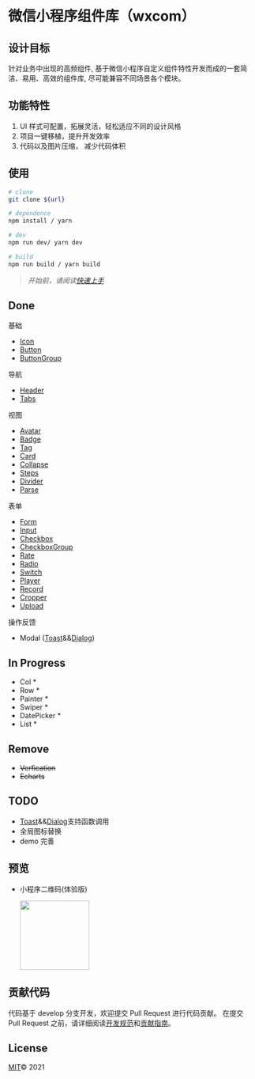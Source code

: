 # 微信小程序组件库（wxcom）

## 设计目标

针对业务中出现的高频组件, 基于微信小程序自定义组件特性开发而成的一套简洁、易用、高效的组件库, 尽可能兼容不同场景各个模块。

## 功能特性

1. UI 样式可配置，拓展灵活，轻松适应不同的设计风格
2. 项目一键移植，提升开发效率
3. 代码以及图片压缩， 减少代码体积

## 使用

```bash
# clone
git clone ${url}

# dependence
npm install / yarn

# dev
npm run dev/ yarn dev

# build
npm run build / yarn build

```

> _开始前，请阅读[快速上手](./docs/index.md)_

## Done

基础

- [Icon](./docs/icon.md)
- [Button](./docs/button.md)
- [ButtonGroup](./docs/buttonGroup.md)

导航

- [Header](./docs/header.md)
- [Tabs](./docs/tabs.md)

视图

- [Avatar](./docs/avatar.md)
- [Badge](./docs/badge.md)
- [Tag](./docs/tag.md)
- [Card](./docs/card.md)
- [Collapse](./docs/collapse.md)
- [Steps](./docs/steps.md)
- [Divider](./docs/divider.md)
- [Parse](./docs/parse.md)

表单

- [Form](./docs/form.md)
- [Input](./docs/input.md)
- [Checkbox](./docs/checkbox.md)
- [CheckboxGroup](./docs/checkboxGroup.md)
- [Rate](./docs/rate.md)
- [Radio](./docs/radio.md)
- [Switch](./docs/switch.md)
- [Player](./docs/player.md)
- [Record](./docs/record.md)
- [Cropper](./docs/cropper.md)
- [Upload](./docs/upload.md)

操作反馈

- Modal ([Toast](./docs/toast.md)&&[Dialog](./docs/dialog.md))

## In Progress

- Col \*
- Row \*
- Painter \*
- Swiper \*
- DatePicker \*
- List \*

## Remove

- ~~Verfication~~
- ~~Echarts~~

## TODO

- [Toast](./docs/toast.md)&&[Dialog](./docs/dialog.md)支持函数调用
- 全局图标替换
- demo 完善

## 预览

- 小程序二维码(体验版)

  <image src="./docs/imgs/preview.jpg" style="width: 140px"/>

## 贡献代码

代码基于 develop 分支开发，欢迎提交 Pull Request 进行代码贡献。
在提交 Pull Request 之前，请详细阅读[开发规范](http://server.azalea-tech.com:10086/pages/viewpage.action?pageId=21660191)和[贡献指南](./docs/dev/guide.md)。

## License

[MIT](https://opensource.org/licenses/MIT)© 2021
